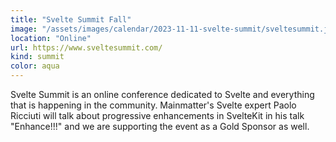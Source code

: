 ```yaml
---
title: "Svelte Summit Fall"
image: "/assets/images/calendar/2023-11-11-svelte-summit/sveltesummit.jpg"
location: "Online"
url: https://www.sveltesummit.com/
kind: summit
color: aqua
---
```


Svelte Summit is an online conference dedicated to Svelte and everything that is
happening in the community. Mainmatter's Svelte expert Paolo Ricciuti will talk
about progressive enhancements in SvelteKit in his talk "Enhance!!!" and we are
supporting the event as a Gold Sponsor as well.
